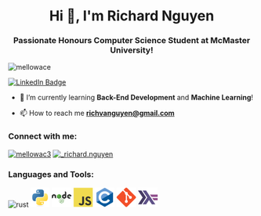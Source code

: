 <h1 align="center">Hi 👋, I'm Richard Nguyen</h1>
<h3 align="center">Passionate Honours Computer Science Student at McMaster University!</h3>

<p align="left"> <img src="https://komarev.com/ghpvc/?username=mellowace&label=Profile%20views&color=0e75b6&style=flat" alt="mellowace" /> </p>

<div id="badges">
  <a href="https://www.linkedin.com/in/richnguyenn/">
    <img src="https://img.shields.io/badge/LinkedIn-blue?style=for-the-badge&logo=linkedin&logoColor=white" alt="LinkedIn Badge"/>
  </a>
</div>

- 🌱 I’m currently learning **Back-End Development** and **Machine Learning**!

- 📫 How to reach me **richvanguyen@gmail.com**

<h3 align="left">Connect with me:</h3>
<p align="left">
<a href="https://twitter.com/mellowac3" target="blank"><img align="center" src="https://raw.githubusercontent.com/rahuldkjain/github-profile-readme-generator/master/src/images/icons/Social/twitter.svg" alt="mellowac3" height="30" width="40" /></a>
<a href="https://instagram.com/_richard.nguyen" target="blank"><img align="center" src="https://raw.githubusercontent.com/rahuldkjain/github-profile-readme-generator/master/src/images/icons/Social/instagram.svg" alt="_richard.nguyen" height="30" width="40" /></a>
</p>

<h3 align="left">Languages and Tools:</h3>
<p align="left">
  <div>
    <img src="https://upload.wikimedia.org/wikipedia/commons/0/0f/Original_Ferris.svg" alt="rust" width="40" height="40"/>
    <img src="https://github.com/devicons/devicon/blob/master/icons/python/python-original.svg" alt="python" width="40" height="40"/>
    <img src="https://github.com/devicons/devicon/blob/master/icons/nodejs/nodejs-original-wordmark.svg" alt="node.js" width="40" height="40"/>
    <img src="https://github.com/devicons/devicon/blob/master/icons/javascript/javascript-original.svg" alt="javascript" width="40" height="40"/>
    <img src="https://github.com/devicons/devicon/blob/master/icons/c/c-original.svg" alt="c" width="40" height="40"/>
    <img src="https://github.com/devicons/devicon/blob/master/icons/git/git-original.svg" alt="git" width="40" height="40"/>
    <img src="https://github.com/devicons/devicon/blob/master/icons/haskell/haskell-original.svg" alt="haskell" width="40" height="40"/>
  </div>
</p>
